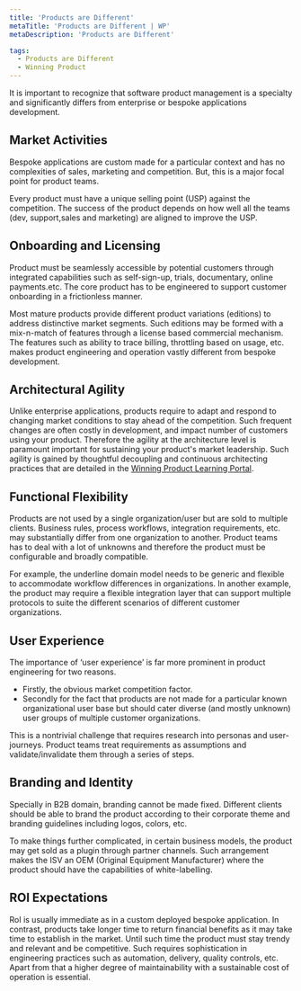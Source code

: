 ```yaml
---
title: 'Products are Different'
metaTitle: 'Products are Different | WP'
metaDescription: 'Products are Different'

tags:
  - Products are Different
  - Winning Product
---
```


It is important to recognize that software product management is a specialty and significantly differs from enterprise or bespoke applications development.


## Market Activities
Bespoke applications are custom made for a particular context and has no complexities of sales, marketing and competition. But, this is a major focal point for product teams.

Every product must have a unique selling point (USP) against the competition. The success of the product depends on how well all the teams (dev, support,sales and marketing) are aligned to improve the USP. 


## Onboarding and Licensing
Product must be seamlessly accessible by potential customers through integrated capabilities such as self-sign-up, trials, documentary, online payments.etc. The core product has to be engineered to support customer onboarding in a frictionless manner.

Most mature products provide different product variations (editions) to address distinctive market segments. Such editions may be formed with a mix-n-match of features through a license based commercial mechanism. The features such as ability to trace billing, throttling based on usage, etc. makes product engineering and operation vastly different from bespoke development.

## Architectural Agility

Unlike enterprise applications, products require to adapt and respond to changing market conditions to stay ahead of the competition. Such frequent changes are often costly in development, and impact number of customers using your product. Therefore the agility at the architecture level is paramount important for sustaining your product's market leadership. Such agility is gained by thoughtful decoupling and continuous architecting practices that are detailed in the [Winning Product Learning Portal](https://learn.winningproduct.com/).


## Functional Flexibility

Products are not used by a single organization/user but are sold to multiple clients. Business rules, process workflows, integration requirements, etc. may substantially differ from one organization to another. Product teams has to deal with a lot of unknowns and therefore the product must be configurable and broadly compatible. 

For example, the underline domain model needs to be generic and flexible to accommodate workflow differences in organizations. In another example, the product may require a flexible integration layer that can support multiple protocols to suite the different scenarios of different customer organizations.


## User Experience

The importance of ‘user experience’ is far more prominent in product engineering for two reasons.  
- Firstly, the obvious market competition factor. 
- Secondly for the fact that products are not made for a particular known organizational user base but should cater diverse (and mostly unknown) user groups of multiple customer organizations. 

This is a nontrivial challenge that requires research into personas and user-journeys. Product teams treat requirements as assumptions and validate/invalidate them through a series of steps.

## Branding and Identity

Specially in B2B domain, branding cannot be made fixed. Different clients should be able to brand the product according to their corporate theme and branding guidelines including logos, colors, etc.

To make things further complicated, in certain business models, the product may get sold as a plugin through partner channels. Such arrangement makes the ISV an OEM (Original Equipment Manufacturer) where the product should have the capabilities of white-labelling.

## ROI Expectations

RoI is usually immediate as in a custom deployed bespoke application. In contrast, products take longer time to return financial benefits as it may take time to establish in the market. Until such time the product must stay trendy and relevant and be competitive. Such requires sophistication in engineering practices such as automation, delivery, quality controls, etc. Apart from that a higher degree of maintainability with a sustainable cost of operation is essential. 